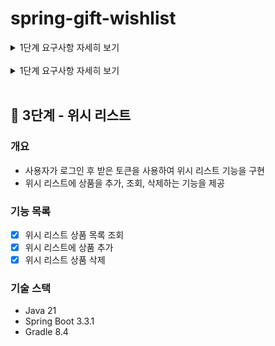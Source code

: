 # spring-gift-wishlist

<details>
<summary>1단계 요구사항 자세히 보기</summary>

## 🚀 1단계 - 유효성 검사 및 예외 처리

### 개요
- 상품 정보를 추가하거나 수정할 때 유효성 검사 및 예외 처리를 통해 잘못된 입력을 방지하고, 명확한 오류 메시지를 제공

### 기능 목록
- [X] 상품 이름 유효성 검사
    - 공백 포함 최대 15자까지 허용
    - 허용된 특수 문자: ( ), [ ], +, -, &, /, _
    - "카카오" 포함 문구는 담당 MD와 협의된 경우에만 허용
- [X] 예외 처리 구현

</details>
<br>

<details>
<summary>1단계 요구사항 자세히 보기</summary>

## 🚀 2단계 - 회원 로그인

### 개요
- 사용자가 회원 가입, 로그인, 추후 회원별 기능을 이용할 수 있도록 구현

### 기능 목록
- [X] 회원 가입 기능 구현
  - 이메일과 비밀번호를 입력하여 회원 가입을 처리
- [X] 로그인 기능 구현
  - 이메일과 비밀번호를 입력하여 로그인
- [X] JWT 토큰 생성 및 검증 기능 구현
  - 로그인 성공 시 JWT 토큰을 생성하여 응답
  - 각 요청 시 JWT 토큰을 검증하여 유효성을 확인
- [X] 회원 조회, 추가, 수정, 삭제할 수 있는 관리자 화면 구현 (선택)
  - 관리자 화면에서 회원 정보를 조회, 추가, 수정, 삭제할 수 있도록 함

</details>
<br>

## 🚀 3단계 - 위시 리스트

### 개요
- 사용자가 로그인 후 받은 토큰을 사용하여 위시 리스트 기능을 구현
- 위시 리스트에 상품을 추가, 조회, 삭제하는 기능을 제공

### 기능 목록
- [X] 위시 리스트 상품 목록 조회
- [X] 위시 리스트에 상품 추가
- [X] 위시 리스트 상품 삭제

### 기술 스택
- Java 21
- Spring Boot 3.3.1
- Gradle 8.4